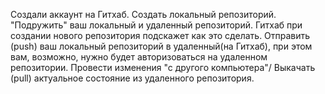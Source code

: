 Создали аккаунт на Гитхаб.
Создать локальный репозиторий.
"Подружить" ваш локальный и удаленный репозиторий. Гитхаб при создании нового репозитория подскажет как это сделать.
Отправить (push) ваш локальный репозиторий в удаленный(на Гитхаб), при этом вам, возможно, нужно будет авторизоваться на удаленном репозитории.
Провести изменения "с другого компьютера"/
Выкачать (pull) актуальное состояние из удаленного репозитория.